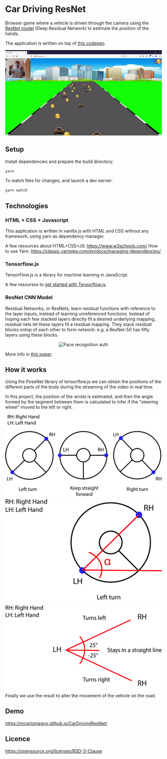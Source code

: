 # Car Driving ResNet
Browser game where a vehicle is driven through the camera using the [ResNet model](https://arxiv.org/pdf/1512.03385.pdf) (Deep Residual Network) to estimate the position of the hands.

The application is written on top of [this codepen](https://codepen.io/Toky/pen/GGrNNr).

<div align="center">
  <img src="https://raw.githubusercontent.com/MCarlomagno/assets/master/CarDriveResNetExample.gif" alt="Face recognition auth"/>
</div>

## Setup

Install dependencies and prepare the build directory:

```sh
yarn
```

To watch files for changes, and launch a dev server:

```sh
yarn watch
```

## Technologies
### HTML + CSS + Javascript
This application is written in vanilla js with HTML and CSS without any framework, using yarn as dependency manager.

A few resources about HTML+CSS+JS: https://www.w3schools.com/
How to use Yarn: https://classic.yarnpkg.com/en/docs/managing-dependencies/

### Tensorflow.js
TensorFlow.js is a library for machine learning in JavaScript.

A few resourses to [get started with Tensorflow.js](https://www.tensorflow.org/js/tutorials).

### ResNet CNN Model
Residual Networks, or ResNets, learn residual functions with reference to the layer inputs, instead of learning unreferenced functions. Instead of hoping each few stacked layers directly fit a desired underlying mapping, residual nets let these layers fit a residual mapping. They stack residual blocks ontop of each other to form network: e.g. a ResNet-50 has fifty layers using these blocks.

<div align="center">
  <img src="https://paperswithcode.com/media/methods/0_sGlmENAXIZhSqyFZ_NMWa18K.png" alt="Face recognition auth"/>
</div>

More info in [this paper](https://arxiv.org/pdf/1512.03385.pdf).

## How it works
Using the PoseNet library of tensorflow.js we can obtain the positions of the different parts of the body during the streaming of the video in real time.

In this project, the position of the wrists is estimated, and then the angle formed by the segment between them is calculated to infer if the "steering wheel" moved to the left or right.

<div align="center">
  <img src="https://raw.githubusercontent.com/MCarlomagno/assets/master/steering-wheel-position.png" alt="Car ResNet 1"/>
  <img src="https://raw.githubusercontent.com/MCarlomagno/assets/master/steering-wheel-position-with-angle.png" alt="Car ResNet 2"/>
  <img src="https://raw.githubusercontent.com/MCarlomagno/assets/master/angles.png" alt="Car ResNet 3"/>
</div>

Finally we use the result to alter the movement of the vehicle on the road.

## Demo
https://mcarlomagno.github.io/CarDrivingResNet/

## Licence
https://opensource.org/licenses/BSD-3-Clause
